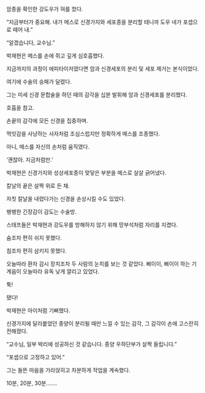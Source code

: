 암종을 확인한 강도우가 혀를 찼다.

“지금부터가 중요해. 내가 메스로 신경가지와 세포종을 분리할 테니까 도우 네가 포셉으로 떼어 내.”

“알겠습니다, 교수님.”

박재현은 메스를 손에 쥐고 깊게 심호흡했다.

지금까지의 과정이 에피타이저였다면 암과 신경세포의 분리 및 세포 제거는 본식이었다.

여기에 수술의 승패가 달렸다.

그는 미세 신경 문합술을 하던 때의 감각을 십분 발휘해 암과 신경세포를 분리했다.

호흡을 참고.

손끝의 감각에 모든 신경을 집중하며.

먹잇감을 사냥하는 사자처럼 조심스럽지만 정확하게 메스를 조종했다.

아니, 메스를 자신의 손처럼 움직였다.

‘괜찮아. 지금처럼만.’

박재현은 신경가지와 성상세포종이 맞닿은 부분을 메스로 살살 긁어냈다.

칼날의 끝은 살짝 위로 든 채.

자칫 칼날을 내렸다가는 신경을 손상시킬 수도 있었다.

팽팽한 긴장감이 감도는 수술방.

스태프들은 박재현과 강도우를 방해하지 않기 위해 망부석처럼 자리를 지켰다.

숨조차 편히 쉬지 못했다.

침조차 편히 삼키지 못했다.

오늘따라 환자 감시 장치조차 두 사람의 눈치를 보는 것 같았다. 삐이이, 삐이이 하는 기계음이 오늘따라 유독 낮게 깔리고 있었다.

툭!

됐다!

박재현은 아이처럼 기뻐했다.

신경가지에 달라붙었던 종양이 분리될 때만 느낄 수 있는 감각, 그 감각이 손에 고스란히 전해졌다.

“교수님, 일부 박리에 성공하신 것 같습니다. 종양 우하단부가 살짝 들립니다.”

“포셉으로 고정하고 있어.”

그는 들뜬 마음을 가라앉히고 차분하게 작업을 계속했다.

10분, 20분, 30분…….
